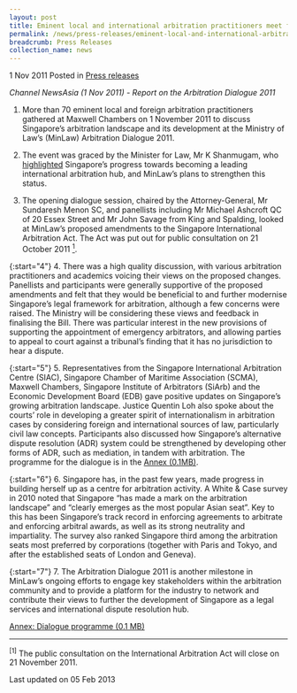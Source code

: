 ```yaml
---
layout: post
title: Eminent local and international arbitration practitioners meet for MinLaw's Arbitration Dialogue 2011
permalink: /news/press-releases/eminent-local-and-international-arbitration-practitioners-meet-for-minlaw-s-arbitration-dialogue
breadcrumb: Press Releases
collection_name: news
---
```



1 Nov 2011 Posted in [Press releases](/news/press-releases)

*Channel NewsAsia (1 Nov 2011) - Report on the Arbitration Dialogue 2011*

1. More than 70 eminent local and foreign arbitration practitioners gathered at Maxwell Chambers on 1 November 2011 to discuss Singapore’s arbitration landscape and its development at the Ministry of Law’s (MinLaw) Arbitration Dialogue 2011.

2. The event was graced by the Minister for Law, Mr K Shanmugam, who [highlighted](/news/speeches/opening-speech-by-minister-for-foreign-affairs-and-law-mr-k-shanmugam-at-the-ministry-of-law) Singapore’s progress towards becoming a leading international arbitration hub, and MinLaw’s plans to strengthen this status.

3. The opening dialogue session, chaired by the Attorney-General, Mr Sundaresh Menon SC, and panellists including Mr Michael Ashcroft QC of 20 Essex Street and Mr John Savage from King and Spalding, looked at MinLaw’s proposed amendments to the Singapore International Arbitration Act. The Act was put out for public consultation on 21 October 2011 <a href="#fn1"><sup>1</sup></a>.




{:start="4"}
4. There was a high quality discussion, with various arbitration practitioners and academics voicing their views on the proposed changes. Panellists and participants were generally supportive of the proposed amendments and felt that they would be beneficial to and further modernise Singapore’s legal framework for arbitration, although a few concerns were raised. The Ministry will be considering these views and feedback in finalising the Bill. There was particular interest in the new provisions of supporting the appointment of emergency arbitrators, and allowing parties to appeal to court against a tribunal’s finding that it has no jurisdiction to hear a dispute.     



{:start="5"}
5. Representatives from the Singapore International Arbitration Centre (SIAC), Singapore Chamber of Maritime Association (SCMA), Maxwell Chambers, Singapore Institute of Arbitrators (SiArb) and the Economic Development Board (EDB) gave positive updates on Singapore’s growing arbitration landscape.  Justice Quentin Loh also spoke about the courts’ role in developing a greater spirit of internationalism in arbitration cases by considering foreign and international sources of law, particularly civil law concepts. Participants also discussed how Singapore’s alternative dispute resolution (ADR) system could be strengthened by developing other forms of ADR, such as mediation, in tandem with arbitration. The programme for the dialogue is in the [Annex (0.1MB)](/files/news/press-releases/2011/11/linkclick7fe9.pdf).

{:start="6"}
6. Singapore has, in the past few years, made progress in building herself up as a centre for arbitration activity. A White & Case survey in 2010 noted that Singapore “has made a mark on the arbitration landscape” and “clearly emerges as the most popular Asian seat”. Key to this has been Singapore’s track record in enforcing agreements to arbitrate and enforcing arbitral awards, as well as its strong neutrality and impartiality.  The survey also ranked Singapore third among the arbitration seats most preferred by corporations (together with Paris and Tokyo, and after the established seats of London and Geneva).

{:start="7"}
7. The Arbitration Dialogue 2011 is another milestone in MinLaw’s ongoing efforts to engage key stakeholders within the arbitration community and to provide a platform for the industry to network and contribute their views to further the development of Singapore as a legal services and international dispute resolution hub.

[Annex: Dialogue programme (0.1 MB)](/files/news/press-releases/2011/11/linkclick7fe9.pdf) 



---
<p id="fn1"><sup>[1]</sup> The public consultation on the International Arbitration Act will close on 21 November 2011.</p>


<p class="right-side-updated">Last updated on 05 Feb 2013</p>

